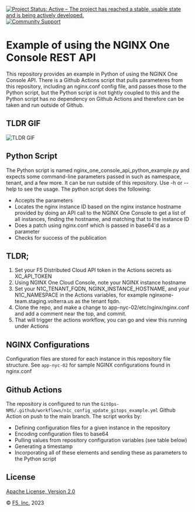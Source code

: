 [![Project Status: Active – The project has reached a stable, usable state and is being actively developed.](https://www.repostatus.org/badges/latest/active.svg)](https://www.repostatus.org/#active)
[![Community Support](https://badgen.net/badge/support/community/cyan?icon=awesome)](https://github.com/nginxinc/mtbChef/GitOps-NMS/blob/main/SUPPORT.md)
<!-- [![Commercial Support](https://badgen.net/badge/support/commercial/cyan?icon=awesome)](<Insert URL>) -->

# Example of using the NGINX One Console REST API 
This repository provides an example in Python of using the NGINX One Console API. There is a Github Actions script that pulls parameteres from this repository, including an nginx.conf config file, and passes those to the Python script, but the Python script is not tightly coupled to this and the Python script has no dependency on Github Actions and therefore can be taken and run outside of Github.

## TLDR GIF
![TLDR GIF](./nginx_one_console_api_example.gif)

## Python Script

The Python script is named nginx_one_console_api_python_example.py and expects some command-line parameters passed in such as namespace, tenant, and a few more.
It can be run outside of this repository.
Use -h or --help to see the usage.
The python script does the following:

- Accepts the parameters
- Locates the nginx instance ID based on the nginx instance hostname provided by doing an API call to the NGINX One Console to get a list of all instances, finding the hostname, and matching that to the instance ID
- Does a patch using nginx.conf which is passed in base64'd as a parameter
- Checks for success of the publication


## TLDR;
1. Set your F5 Distributed Cloud API token in the Actions secrets as XC_API_TOKEN
2. Using NGINX One Cloud Console, note your NGINX instance hostname
3. Set your N1C_TENANT_FQDN, NGINX_INSTANCE_HOSTNAME, and your N1C_NAMESPACE in the Actions variables, for example nginxone-team.staging.volterra.us as the tenant fqdn.
6. Clone the repo, and make a change to app-nyc-02/etc/nginx/nginx.conf and add a comment near the top, and commit. 
7. That will trigger the actions workflow, you can go and view this running under Actions
  

## NGINX Configurations
Configuration files are stored for each instance in this repository file structure.  See ```app-nyc-02``` for sample NGINX configurations found in nginx.conf

## Github Actions
The repository is configured to run the ```GitOps-NMS/.github/workflows/n1c_config_update_gitops_example.yml``` Github Action on push to the main branch. The script works by:

- Defining configuration files for a given instance in the repository
- Encoding configuration files to base64
- Pulling values from repository configuration variables (see table below)
- Generating a timestamp
- Incorporating all of these elements and sending these as parameters to the Python script


## License

[Apache License, Version 2.0](https://github.com/mtbChef/GitOps-NMS/blob/main/LICENSE)

&copy; [F5, Inc.](https://www.f5.com/) 2023
